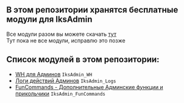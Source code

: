 ## В этом репозитории хранятся бесплатные модули для IksAdmin
Все модули разом вы можете скачать [тут](https://github.com/Iksix/IksAdmin_FreeModules/releases/latest) <br>
Тут пока не все модули, исправлю это позже

## Список модулей в этом репозитории:
- [WH для Админов](https://github.com/Iksix/IksAdmin_FreeModules/blob/master/srcs/IksAdmin_WH/readme.md) `IksAdmin_WH`
- [Логи действий Админов](https://github.com/Iksix/IksAdmin_FreeModules/tree/master/srcs/IksAdmin_Logs) `IksAdmin_Logs`
- [FunCommands - Дополнительные Админские функции и прикольчики](https://github.com/Iksix/IksAdmin_FreeModules/blob/master/srcs/IksAdmin_FunCommands/readme.md) `IksAdmin_FunCommands`
